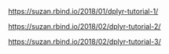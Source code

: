 https://suzan.rbind.io/2018/01/dplyr-tutorial-1/

https://suzan.rbind.io/2018/02/dplyr-tutorial-2/

https://suzan.rbind.io/2018/02/dplyr-tutorial-3/
